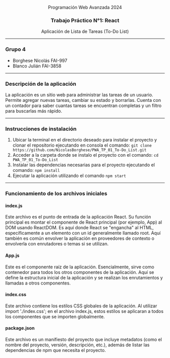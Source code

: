 <div align="center">

Programación Web Avanzada 2024

<h3>Trabajo Práctico N°1: React</h3>
Aplicación de Lista de Tareas (To-Do List)

</div>

---

<h3>Grupo 4</h3>

- Borghese Nicolás FAI-997
- Blanco Julián FAI-3858

---

<h3>Descripción de la aplicación</h3>

La aplicación es un sitio web para administrar las tareas de un usuario. Permite agregar nuevas tareas, cambiar su estado y borrarlas. Cuenta con un contador para saber cuantas tareas se encuentran completas y un filtro para buscarlas más rápido.

---

<h3>Instrucciones de instalación</h3>

1. Ubicar la terminal en el directorio deseado para instalar el proyecto y clonar el repositorio ejecutando en consola el comando: `git clone https://github.com/NicolasBorghese/PWA_TP_01_To-Do_List.git`
2. Acceder a la carpeta donde se instalo el proyecto con el comando: `cd PWA_TP_01_To-Do_List`
3. Instalar las dependencias necesarias para el proyecto ejecutando el comando: `npm install`
4. Ejecutar la aplicación utilizando el comando `npm start`

---

<h3>Funcionamiento de los archivos iniciales</h3>

<h4>index.js</h4>
Este archivo es el punto de entrada de la aplicación React. Su función principal es montar el componente de React principal (por ejemplo, App) al DOM usando ReactDOM. Es aquí donde React se "engancha" al HTML, específicamente a un elemento con un id generalmente llamado root. Aquí también es común envolver la aplicación en proveedores de contexto o envolverla con enrutadores o temas si se utilizan.

<h4>App.js</h4>
Este es el componente raíz de la aplicación. Esencialmente, sirve como contenedor para todos los otros componentes de la aplicación. Aquí se define la estructura inicial de la aplicación y se realizan los enrutamientos y llamadas a otros componentes.

<h4>index.css</h4>
Este archivo contiene los estilos CSS globales de la aplicación. Al utilizar import './index.css'; en el archivo index.js, estos estilos se aplicaran a todos los componentes que se importen globalmente.

<h4>package.json</h4>
Este archivo es un manifiesto del proyecto que incluye metadatos (como el nombre del proyecto, versión, descripción, etc.), además de listar las dependencias de npm que necesita el proyecto.